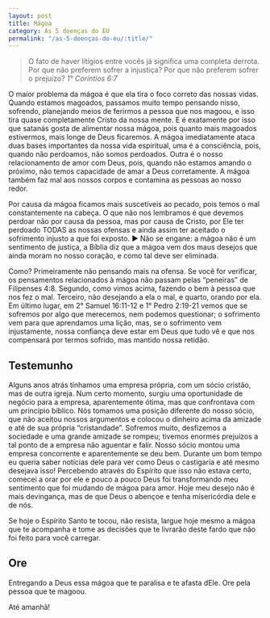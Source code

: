 ```yaml
---
layout: post
title: Mágoa
category: As 5 doenças do EU
permalink: "/as-5-doenças-do-eu/:title/"
---
```


> O fato de haver litígios entre vocês já significa uma completa derrota. Por que não preferem sofrer a injustiça? Por que não preferem sofrer o prejuízo?
<cite>1° Coríntios 6:7</cite>

O maior problema da mágoa é que ela tira o foco correto das nossas vidas. Quando estamos magoados, passamos muito tempo pensando nisso, sofrendo, planejando meios de ferirmos a pessoa que nos magoou, e isso tira quase completamente Cristo da nossa mente. E é exatamente por isso que satanás gosta de alimentar nossa mágoa, pois quanto mais magoados estivermos, mais longe de Deus ficaremos. A mágoa imediatamente ataca duas bases importantes da nossa vida espiritual, uma é a consciência, pois, quando não perdoamos, não somos perdoados. Outra é o nosso relacionamento de amor com Deus, pois, quando não estamos amando o próximo, não temos capacidade de amar a Deus corretamente. A mágoa também faz mal aos nossos corpos e contamina as pessoas ao nosso redor. 

Por causa da mágoa ficamos mais suscetíveis ao pecado, pois temos o mal constantemente na cabeça. O que não nos lembramos é que devemos perdoar não por causa da pessoa, mas por causa de Cristo, por Ele ter perdoado TODAS as nossas ofensas e ainda assim ter aceitado o sofrimento injusto a que foi exposto. ► Não se engane: a mágoa não é um sentimento de justiça, a Bíblia diz que a mágoa vem dos maus desejos que ainda moram no nosso coração, e como tal deve ser eliminada. 

Como? Primeiramente não pensando mais na ofensa. Se você for verificar, os pensamentos relacionados à mágoa não passam pelas “peneiras” de Filipenses 4:8. Segundo, como vimos acima, fazendo o bem à pessoa que nos fez o mal. Terceiro, não desejando a ela o mal, e quarto, orando por ela. Em último lugar, em 2° Samuel 16:11-12 e 1° Pedro 2:19-21 vemos que se sofremos por algo que merecemos, nem podemos questionar; o sofrimento vem para que aprendamos uma lição, mas, se o sofrimento vem injustamente, nossa confiança deve estar em Deus que tudo vê e que nos compensará por termos sofrido, mas mantido nossa retidão.

## Testemunho

Alguns anos atrás tínhamos uma empresa própria, com um sócio cristão, mas de outra igreja. Num certo momento, surgiu uma oportunidade de negócio para a empresa, aparentemente ótima, mas que confrontava com um princípio bíblico. Nós tomamos uma posição diferente do nosso sócio, que não aceitou nossos argumentos e colocou o dinheiro acima da amizade e até de sua própria “cristandade”. Sofremos muito, desfizemos a sociedade e uma grande amizade se rompeu; tivemos enormes prejuízos a tal ponto de a empresa não aguentar e falir. Nosso sócio montou uma empresa concorrente e aparentemente se deu bem. Durante um bom tempo eu queria saber notícias dele para ver como Deus o castigaria e até mesmo desejava isso! Percebendo através do Espírito que isso não estava certo, comecei a orar por ele e pouco a pouco Deus foi transformando meu sentimento que foi mudando de mágoa para amor. Hoje meu desejo não é mais devingança, mas de que Deus o abençoe e tenha misericórdia dele e de nós. 

Se hoje o Espírito Santo te tocou, não resista, largue hoje mesmo a mágoa que te acompanha e tome as decisões que te livrarão deste fardo que não foi feito para você carregar. 

## Ore

Entregando a Deus essa mágoa que te paralisa e te afasta dEle. Ore pela pessoa que te magoou.

Até amanhã!